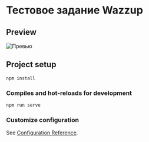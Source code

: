 # Тестовое задание Wazzup
## Preview
![Превью]('https://prnt.sc/up81et')
## Project setup
```
npm install
```

### Compiles and hot-reloads for development
```
npm run serve
```

### Customize configuration
See [Configuration Reference](https://cli.vuejs.org/config/).
